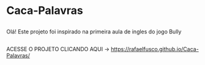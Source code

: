 # Caca-Palavras
##
Olá! Este projeto foi inspirado na primeira aula de ingles do jogo Bully
##
ACESSE O PROJETO CLICANDO AQUI -> https://rafaelfusco.github.io/Caca-Palavras/
